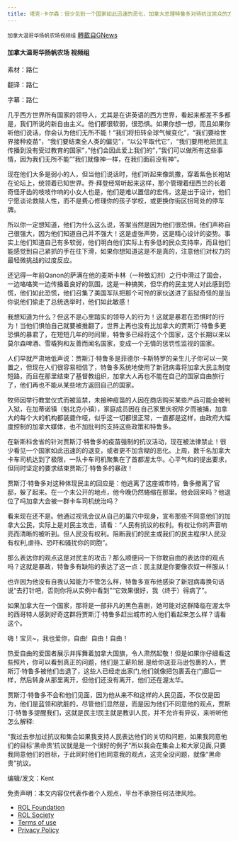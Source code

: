 ```yaml
---
title: 塔克·卡尔森：很少见到一个国家如此迅速的恶化，加拿大总理特鲁多对待抗议民众的方式就是躲起来
---
```

`加拿大温哥华扬帆农场视频组` [轉載自GNews](https://gnews.org/zh-hans/1956879/)

#### **加拿大温哥华扬帆农场 视频组**

素材：路仁

翻译：路仁

字幕：路仁

几乎西方世界所有国家的领导人，尤其是在讲英语的西方世界，看起来都差不多都是，我们所说的新自由主义。他们都很软弱，很恐惧。如果你想一想，而且如果你听他们说话，你会认为他们无所不能！“我们将扭转全球气候变化”，“我们要给世界接种疫苗”，“我们要结束全人类的偏见”，“以公平取代它”，“我们要用枪把民主传播到没有受过教育的国家”，”他们会因此爱上我们的”，”我们可以做所有这些事情，因为我们无所不能””我们就像神一样，在我们面前没有神”。

现在他们大多是弱小的人，但当他们说话时，他们听起来像凯撒，穿着紫色长袍站在论坛上，统领着已知世界。乔·拜登经常听起来这样，那个管理着纽西兰的长着奇怪牙齿的吱吱作响的小女人也是，他们是难以置信的宏伟，这是出于设计，他们宁愿谈论救赎人性，而不是费心修理你的孩子学校，或更换你街区拐弯处的停车牌。

所以你一定想知道，他们为什么这么说，答案当然是因为他们很恐惧，他们声称自己很强大，因为他们知道自己并不强大！这是虚张声势，这是精心设计的姿势。事实上他们知道自己有多软弱，他们明白他们实际上有多低的民众支持率，而且他们能感觉到自己紧抓的手在往下滑，如果你想知道这是不是真的，注意他们对权力的最轻微挑战的过度反应。

还记得一年前Qanon的萨满在他的麦斯卡林（一种致幻剂）之行中滑过了国会，一边咯咯笑一边传播着良好的氛围，这是一种搞笑，但华府的民主党人对此感到恐慌，他们如此恐慌，他们召集了美国军队把那个可怜的家伙送进了监狱奇怪的是当你说他们偷走了总统选举时，他们如此敏感！

我想知道为什么？但这不是心里踏实的领导人的行为！这就是暴君在恐惧时的行为！当他们惧怕自己就要被推翻了，世界上再也没有比加拿大的贾斯汀·特鲁多更恐惧的暴君了，在短短几年的时间里，特鲁多已经将这个个国家，这个长期以来以莫尔森啤酒、雪橇狗和友善而闻名国家，变成一个无情的惩罚性监视的国家。

人们早就严肃地低声说：贾斯汀·特鲁多是菲德尔·卡斯特罗的亲生儿子你可以一笑置之，但现在人们很容易相信了，特鲁多系统地使用了新冠病毒将加拿大民主制度短路，而且在那里结束了基督教组织，加拿大人再也不能在自己的国家自由旅行了，他们再也不能从某些地方返回自己的国家。

牧师因举行教堂仪式而被监禁，未接种疫苗的人因在商店购买某些产品可能会被判入狱，在加蒂诺镇（魁北克小镇），家庭成员因在自己家里庆祝除夕而被捕，加拿大的每个大的机构都装聋作哑，似乎这一切都很正常，一直都是这样，由政府大幅度控制的加拿大媒体，也不加批判的支持这些政策和特鲁多。

在新斯科舍省的针对贾斯汀·特鲁多的疫苗强制的抗议活动，现在被法律禁止！很少看见一个国家如此迅速的的退变，或者更不加含糊的恶化。上周，数千名加拿大卡车司机达到了极限，一队卡车司机聚集在了首都渥太华。心平气和的提出要求，但同时坚定的要求结束贾斯汀·特鲁多的暴政！

贾斯汀·特鲁多对这种体现民主的回应是：他逃离了这座城市特，鲁多撤离了官邸，躲了起来。在一个未公开的地点，他今晚仍然蜷缩在那里。他会回来吗？他退位了吗加拿大会被一群卡车司机统治吗？

看来现在还不是。他通过视讯会议从自己的巢穴中现身，宣布那些不同意他们的加拿大公民，实际上是对民主攻击，请看：“人民有抗议的权利。有权让你的声音响亮而清晰的被听到。但人民没有权利。阻断我们的民主或我们的民主程序!人民没有权利,虐待、恐吓和骚扰你的同胞”。

那么表达你的观点这是对民主的攻击？那么顺便问一下你敢自由的表达你的观点吗？这就是暴政，特鲁多有缺陷的表达了这一点：民主就是你要像农奴一样服从！

也许因为他没有自我认知能力不管怎么样，特鲁多宣布他感染了新冠病毒换句话说“去打针吧，否则你将从实例中看到”“它效果很好，我（终于）得病了”。

如果加拿大在一个国家，那将是一部非凡的黑色喜剧，她可能对这群降临在渥太华的西哥特人感到好奇这群将贾斯汀·特鲁多赶出城市的人他们看起来怎么样？请看这个。

嗨！宝贝~，我也爱你，自由!  自由！自由！

热爱自由的爱国者展示并挥舞着加拿大国旗，令人肃然起敬！但是如果你仔细看这些照片，你可以看到真正的问题，他们是工薪阶层.是给你送亚马逊包裹的人，贾斯汀·特鲁多被他们击退了，这些人已经走出家门,他们就像把包裹丢在门廊后一样，然后转身从那里离开，但他们还没有离开，他们还在渥太华。

贾斯汀·特鲁多不会和他们见面，因为他从来不和这样的人民见面，不仅仅是因为，他们是蓝领和肮脏的，尽管他们显然是，而是因为他们不同意他的观点，贾斯汀·特鲁多提醒我们，这就是民主!民主就是教训人民，并不允许有异议，来听听他怎么解释:

“我过去参加过抗议和集会如果我支持人民表达他们的关切和问题，如果我同意他们的目标’黑命贵’抗议就是是一个很好的例子”所以我会在集会上和大家见面,只要我同意他们的目标，于此同时他们也同意我的观点，这完全没问题，就像“黑命贵”抗议。

编辑/发文：Kent

 

免责声明：本文内容仅代表作者个人观点，平台不承担任何法律风险。

- [ROL Foundation](https://rolfoundation.org/)
- [ROL Society](https://rolsociety.org/)
- [Terms of use](https://gnews.org/terms-of-use-3/)
- [Privacy Policy](https://gnews.org/privacy-policy/)
